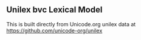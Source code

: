 Unilex bvc Lexical Model
----------------------

This is built directly from Unicode.org unilex data at
https://github.com/unicode-org/unilex
